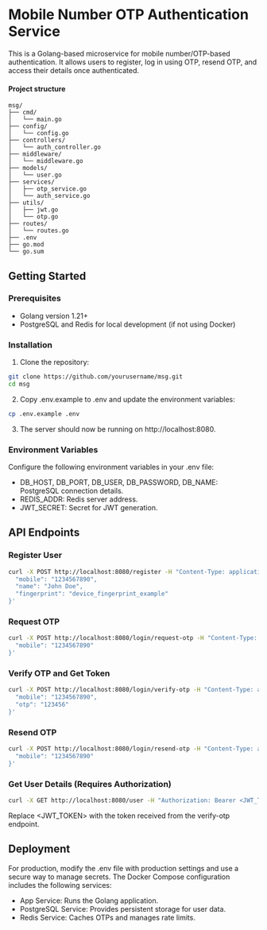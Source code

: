 # Mobile Number OTP Authentication Service

This is a Golang-based microservice for mobile number/OTP-based authentication. It allows users to register, log in using OTP, resend OTP, and access their details once authenticated.


#### Project structure

```
msg/
├── cmd/
│   └── main.go
├── config/
│   └── config.go
├── controllers/
│   └── auth_controller.go
├── middleware/
│   └── middleware.go
├── models/
│   └── user.go
├── services/
│   ├── otp_service.go
│   └── auth_service.go
├── utils/
│   ├── jwt.go
│   └── otp.go
├── routes/
│   └── routes.go
├── .env
├── go.mod
└── go.sum

```

## Getting Started

### Prerequisites

- Golang version 1.21+
- PostgreSQL and Redis for local development (if not using Docker)


### Installation

1. Clone the repository:

```bash
git clone https://github.com/yourusername/msg.git
cd msg

```

2. Copy .env.example to .env and update the environment variables:

```bash
cp .env.example .env

```

3. The server should now be running on http://localhost:8080.


### Environment Variables

Configure the following environment variables in your .env file:

- DB_HOST, DB_PORT, DB_USER, DB_PASSWORD, DB_NAME: PostgreSQL connection details.
- REDIS_ADDR: Redis server address.
- JWT_SECRET: Secret for JWT generation.


## API Endpoints

### Register User

```bash
curl -X POST http://localhost:8080/register -H "Content-Type: application/json" -d '{
  "mobile": "1234567890",
  "name": "John Doe",
  "fingerprint": "device_fingerprint_example"
}'

```

### Request OTP


```bash
curl -X POST http://localhost:8080/login/request-otp -H "Content-Type: application/json" -d '{
  "mobile": "1234567890"
}'

```

### Verify OTP and Get Token

```bash
curl -X POST http://localhost:8080/login/verify-otp -H "Content-Type: application/json" -d '{
  "mobile": "1234567890",
  "otp": "123456"
}'

```

### Resend OTP

```bash
curl -X POST http://localhost:8080/login/resend-otp -H "Content-Type: application/json" -d '{
  "mobile": "1234567890"
}'

```

### Get User Details (Requires Authorization)

```bash
curl -X GET http://localhost:8080/user -H "Authorization: Bearer <JWT_TOKEN>"

```

Replace <JWT_TOKEN> with the token received from the verify-otp endpoint.


## Deployment

For production, modify the .env file with production settings and use a secure way to manage secrets. The Docker Compose configuration includes the following services:

- App Service: Runs the Golang application.
- PostgreSQL Service: Provides persistent storage for user data.
- Redis Service: Caches OTPs and manages rate limits.

